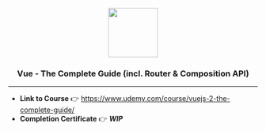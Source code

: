 <p align="center">
  <a href="https://skillicons.dev">
    <img height=100 src="https://skillicons.dev/icons?i=vue" />
  </a>
</p>
<h3 align="center">Vue - The Complete Guide (incl. Router & Composition API)</h3>
<hr>

- **Link to Course** 👉 https://www.udemy.com/course/vuejs-2-the-complete-guide/
- **Completion Certificate** 👉 **_WIP_**
